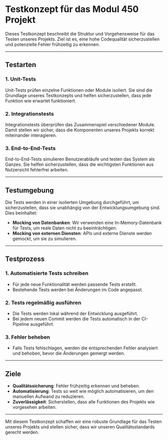 # Testkonzept für das Modul 450 Projekt

Dieses Testkonzept beschreibt die Struktur und Vorgehensweise für das Testen unseres Projekts. Ziel ist es, eine hohe Codequalität sicherzustellen und potenzielle Fehler frühzeitig zu erkennen.

---

## Testarten

### 1. Unit-Tests

Unit-Tests prüfen einzelne Funktionen oder Module isoliert. Sie sind die Grundlage unseres Testkonzepts und helfen sicherzustellen, dass jede Funktion wie erwartet funktioniert.

### 2. Integrationstests

Integrationstests überprüfen das Zusammenspiel verschiedener Module. Damit stellen wir sicher, dass die Komponenten unseres Projekts korrekt miteinander interagieren.

### 3. End-to-End-Tests

End-to-End-Tests simulieren Benutzerabläufe und testen das System als Ganzes. Sie helfen sicherzustellen, dass die wichtigsten Funktionen aus Nutzersicht fehlerfrei arbeiten.

---

## Testumgebung

Die Tests werden in einer isolierten Umgebung durchgeführt, um sicherzustellen, dass sie unabhängig von der Entwicklungsumgebung sind. Dies beinhaltet:

- **Mocking von Datenbanken**: Wir verwenden eine In-Memory-Datenbank für Tests, um reale Daten nicht zu beeinträchtigen.
- **Mocking von externen Diensten**: APIs und externe Dienste werden gemockt, um sie zu simulieren.

---

## Testprozess

### 1. Automatisierte Tests schreiben

- Für jede neue Funktionalität werden passende Tests erstellt.
- Bestehende Tests werden bei Änderungen im Code angepasst.

### 2. Tests regelmäßig ausführen

- Die Tests werden lokal während der Entwicklung ausgeführt.
- Bei jedem neuen Commit werden die Tests automatisch in der CI-Pipeline ausgeführt.

### 3. Fehler beheben

- Falls Tests fehlschlagen, werden die entsprechenden Fehler analysiert und behoben, bevor die Änderungen gemergt werden.

---

## Ziele

- **Qualitätssicherung**: Fehler frühzeitig erkennen und beheben.
- **Automatisierung**: Tests so weit wie möglich automatisieren, um den manuellen Aufwand zu reduzieren.
- **Zuverlässigkeit**: Sicherstellen, dass alle Funktionen des Projekts wie vorgesehen arbeiten.

---

Mit diesem Testkonzept schaffen wir eine robuste Grundlage für das Testen unseres Projekts und stellen sicher, dass wir unseren Qualitätsstandards gerecht werden.
